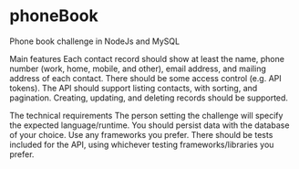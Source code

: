# phoneBook
Phone book challenge in NodeJs and MySQL

Main features
Each contact record should show at least the name, phone number (work, home, mobile, and other), email address, and mailing address of each contact.
There should be some access control (e.g. API tokens).
The API should support listing contacts, with sorting, and pagination.
Creating, updating, and deleting records should be supported.


The technical requirements
The person setting the challenge will specify the expected language/runtime.
You should persist data with the database of your choice.
Use any frameworks you prefer.
There should be tests included for the API, using whichever testing frameworks/libraries you prefer.